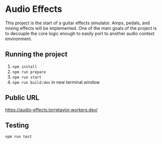 # Audio Effects

This project is the start of a guitar effects simulator.  Amps, pedals, and mixing effects will be implemented.  One of the main goals of the project is to decouple the core logic enough to easily port to another audio context environment.

## Running the project

1. `npm install`
2. `npm run prepare`
3. `npm run start`
4. `npm run build:dev` in new terminal window

## Public URL

<https://audio-effects.torretaylor.workers.dev/>

## Testing

`npm run test`
